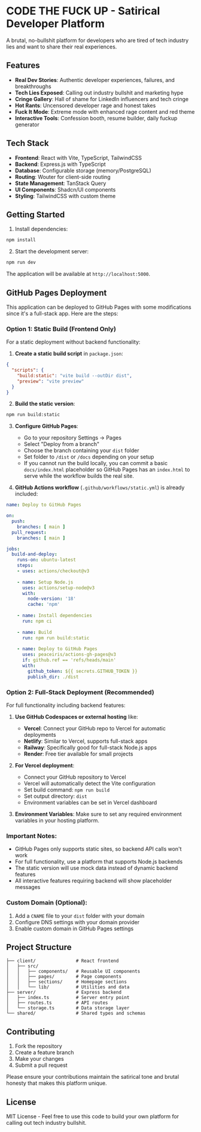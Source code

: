 # CODE THE FUCK UP - Satirical Developer Platform

A brutal, no-bullshit platform for developers who are tired of tech industry lies and want to share their real experiences.

## Features

- **Real Dev Stories**: Authentic developer experiences, failures, and breakthroughs
- **Tech Lies Exposed**: Calling out industry bullshit and marketing hype
- **Cringe Gallery**: Hall of shame for LinkedIn influencers and tech cringe
- **Hot Rants**: Uncensored developer rage and honest takes
- **Fuck It Mode**: Extreme mode with enhanced rage content and red theme
- **Interactive Tools**: Confession booth, resume builder, daily fuckup generator

## Tech Stack

- **Frontend**: React with Vite, TypeScript, TailwindCSS
- **Backend**: Express.js with TypeScript
- **Database**: Configurable storage (memory/PostgreSQL)
- **Routing**: Wouter for client-side routing
- **State Management**: TanStack Query
- **UI Components**: Shadcn/UI components
- **Styling**: TailwindCSS with custom theme

## Getting Started

1. Install dependencies:
```bash
npm install
```

2. Start the development server:
```bash
npm run dev
```

The application will be available at `http://localhost:5000`.

## GitHub Pages Deployment

This application can be deployed to GitHub Pages with some modifications since it's a full-stack app. Here are the steps:

### Option 1: Static Build (Frontend Only)
For a static deployment without backend functionality:

1. **Create a static build script** in `package.json`:
```json
{
  "scripts": {
    "build:static": "vite build --outDir dist",
    "preview": "vite preview"
  }
}
```

2. **Build the static version**:
```bash
npm run build:static
```

3. **Configure GitHub Pages**:
   - Go to your repository Settings → Pages
   - Select "Deploy from a branch"
   - Choose the branch containing your `dist` folder
   - Set folder to `/dist` or `/docs` depending on your setup
   - If you cannot run the build locally, you can commit a basic `docs/index.html`
     placeholder so GitHub Pages has an `index.html` to serve while the workflow
     builds the real site.

4. **GitHub Actions workflow** (`.github/workflows/static.yml`) is already included:
```yaml
name: Deploy to GitHub Pages

on:
  push:
    branches: [ main ]
  pull_request:
    branches: [ main ]

jobs:
  build-and-deploy:
    runs-on: ubuntu-latest
    steps:
    - uses: actions/checkout@v3
    
    - name: Setup Node.js
      uses: actions/setup-node@v3
      with:
        node-version: '18'
        cache: 'npm'
    
    - name: Install dependencies
      run: npm ci
    
    - name: Build
      run: npm run build:static
    
    - name: Deploy to GitHub Pages
      uses: peaceiris/actions-gh-pages@v3
      if: github.ref == 'refs/heads/main'
      with:
        github_token: ${{ secrets.GITHUB_TOKEN }}
        publish_dir: ./dist
```

### Option 2: Full-Stack Deployment (Recommended)
For full functionality including backend features:

1. **Use GitHub Codespaces or external hosting** like:
   - **Vercel**: Connect your GitHub repo to Vercel for automatic deployments
   - **Netlify**: Similar to Vercel, supports full-stack apps
   - **Railway**: Specifically good for full-stack Node.js apps
   - **Render**: Free tier available for small projects

2. **For Vercel deployment**:
   - Connect your GitHub repository to Vercel
   - Vercel will automatically detect the Vite configuration
   - Set build command: `npm run build`
   - Set output directory: `dist`
   - Environment variables can be set in Vercel dashboard

3. **Environment Variables**:
   Make sure to set any required environment variables in your hosting platform.

### Important Notes:
- GitHub Pages only supports static sites, so backend API calls won't work
- For full functionality, use a platform that supports Node.js backends
- The static version will use mock data instead of dynamic backend features
- All interactive features requiring backend will show placeholder messages

### Custom Domain (Optional):
1. Add a `CNAME` file to your `dist` folder with your domain
2. Configure DNS settings with your domain provider
3. Enable custom domain in GitHub Pages settings

## Project Structure

```
├── client/               # React frontend
│   ├── src/
│   │   ├── components/   # Reusable UI components
│   │   ├── pages/        # Page components
│   │   ├── sections/     # Homepage sections
│   │   └── lib/          # Utilities and data
├── server/               # Express backend
│   ├── index.ts          # Server entry point
│   ├── routes.ts         # API routes
│   └── storage.ts        # Data storage layer
└── shared/               # Shared types and schemas
```

## Contributing

1. Fork the repository
2. Create a feature branch
3. Make your changes
4. Submit a pull request

Please ensure your contributions maintain the satirical tone and brutal honesty that makes this platform unique.

## License

MIT License - Feel free to use this code to build your own platform for calling out tech industry bullshit.